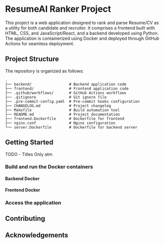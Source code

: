 # ResumeAI Ranker Project

This project is a web application designed to rank and parse Resume/CV as a utility for both candidate and recruiter. It comprises a frontend built with HTML, CSS, and JavaScript/React, and a backend developed using Python. The application is containerized using Docker and deployed through GitHub Actions for seamless deployment.

## Project Structure

The repository is organized as follows:

    .
    ├── backend/                 # Backend application code
    ├── frontend/                # Frontend application code
    ├── .github/workflows/       # GitHub Actions workflows
    ├── .gitignore               # Git ignore file
    ├── .pre-commit-config.yaml  # Pre-commit hooks configuration
    ├── CHANGELOG.md             # Project changelog
    ├── Makefile                 # Build automation tool
    ├── README.md                # Project documentation
    ├── frontend.Dockerfile      # Dockerfile for frontend
    ├── nginx.conf               # Nginx configuration
    └── server.Dockerfile        # Dockerfile for backend server

## Getting Started

TODO - Titles Only atm

### Build and run the Docker containers

#### Backend Docker

#### Frontend Docker

### Access the application

## Contributing

## Acknowledgements
